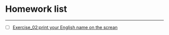 # Homework list
***
- [ ]  [Exercise_02:print your English name on the screan](http://pan.baidu.com/s/1pLyWfJ9)
